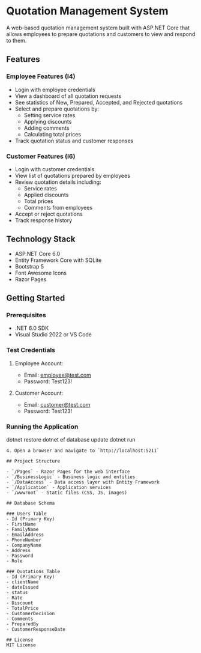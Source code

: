 # Quotation Management System

A web-based quotation management system built with ASP.NET Core that allows employees to prepare quotations and customers to view and respond to them.

## Features

### Employee Features (I4)
- Login with employee credentials
- View a dashboard of all quotation requests
- See statistics of New, Prepared, Accepted, and Rejected quotations
- Select and prepare quotations by:
  - Setting service rates
  - Applying discounts
  - Adding comments
  - Calculating total prices
- Track quotation status and customer responses

### Customer Features (I6)
- Login with customer credentials
- View list of quotations prepared by employees
- Review quotation details including:
  - Service rates
  - Applied discounts
  - Total prices
  - Comments from employees
- Accept or reject quotations
- Track response history

## Technology Stack
- ASP.NET Core 6.0
- Entity Framework Core with SQLite
- Bootstrap 5
- Font Awesome Icons
- Razor Pages

## Getting Started

### Prerequisites
- .NET 6.0 SDK
- Visual Studio 2022 or VS Code

### Test Credentials

1. Employee Account:
   - Email: employee@test.com
   - Password: Test123!

2. Customer Account:
   - Email: customer@test.com
   - Password: Test123!

### Running the Application


   dotnet restore
   dotnet ef database update
   dotnet run
   ```
4. Open a browser and navigate to `http://localhost:5211`

## Project Structure

- `/Pages` - Razor Pages for the web interface
- `/BusinessLogic` - Business logic and entities
- `/DataAccess` - Data access layer with Entity Framework
- `/Application` - Application services
- `/wwwroot` - Static files (CSS, JS, images)

## Database Schema

### Users Table
- Id (Primary Key)
- FirstName
- FamilyName
- EmailAddress
- PhoneNumber
- CompanyName
- Address
- Password
- Role

### Quotations Table
- Id (Primary Key)
- clientName
- dateIssued
- status
- Rate
- Discount
- TotalPrice
- CustomerDecision
- Comments
- PreparedBy
- CustomerResponseDate

## License
MIT License
